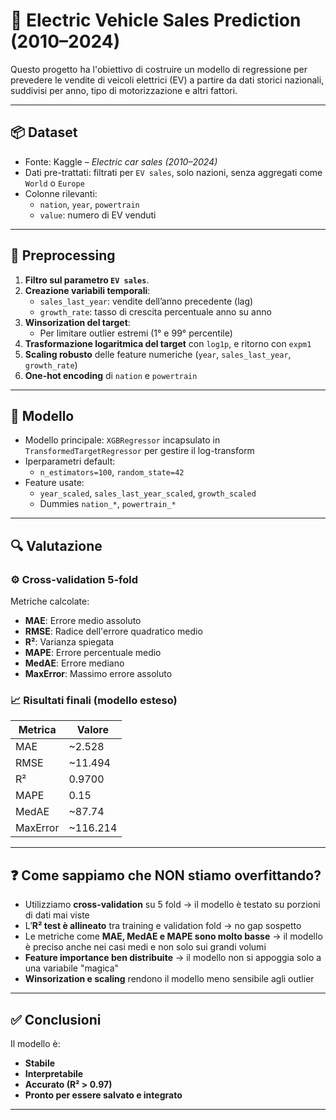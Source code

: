 
# 🚗 Electric Vehicle Sales Prediction (2010–2024)

Questo progetto ha l'obiettivo di costruire un modello di regressione per prevedere le vendite di veicoli elettrici (EV) a partire da dati storici nazionali, suddivisi per anno, tipo di motorizzazione e altri fattori.

---

## 📦 Dataset

- Fonte: Kaggle – *Electric car sales (2010–2024)*
- Dati pre-trattati: filtrati per `EV sales`, solo nazioni, senza aggregati come `World` o `Europe`
- Colonne rilevanti:
  - `nation`, `year`, `powertrain`
  - `value`: numero di EV venduti

---

## 🧼 Preprocessing

1. **Filtro sul parametro `EV sales`**.
2. **Creazione variabili temporali**:
   - `sales_last_year`: vendite dell’anno precedente (lag)
   - `growth_rate`: tasso di crescita percentuale anno su anno
3. **Winsorization del target**:
   - Per limitare outlier estremi (1° e 99° percentile)
4. **Trasformazione logaritmica del target** con `log1p`, e ritorno con `expm1`
5. **Scaling robusto** delle feature numeriche (`year`, `sales_last_year`, `growth_rate`)
6. **One-hot encoding** di `nation` e `powertrain`

---

## 🧠 Modello

- Modello principale: `XGBRegressor` incapsulato in `TransformedTargetRegressor` per gestire il log-transform
- Iperparametri default:
  - `n_estimators=100`, `random_state=42`
- Feature usate:
  - `year_scaled`, `sales_last_year_scaled`, `growth_scaled`
  - Dummies `nation_*`, `powertrain_*`

---

## 🔍 Valutazione

### ⚙️ Cross-validation 5-fold
Metriche calcolate:
- **MAE**: Errore medio assoluto
- **RMSE**: Radice dell'errore quadratico medio
- **R²**: Varianza spiegata
- **MAPE**: Errore percentuale medio
- **MedAE**: Errore mediano
- **MaxError**: Massimo errore assoluto

### 📈 Risultati finali (modello esteso)

| Metrica     | Valore       |
|-------------|--------------|
| MAE         | ~2.528       |
| RMSE        | ~11.494      |
| R²          | 0.9700       |
| MAPE        | 0.15         |
| MedAE       | ~87.74       |
| MaxError    | ~116.214     |

---

## ❓ Come sappiamo che NON stiamo overfittando?

- Utilizziamo **cross-validation** su 5 fold → il modello è testato su porzioni di dati mai viste
- L’**R² test è allineato** tra training e validation fold → no gap sospetto
- Le metriche come **MAE, MedAE e MAPE sono molto basse** → il modello è preciso anche nei casi medi e non solo sui grandi volumi
- **Feature importance ben distribuite** → il modello non si appoggia solo a una variabile "magica"
- **Winsorization e scaling** rendono il modello meno sensibile agli outlier

---

## ✅ Conclusioni

Il modello è:

- **Stabile**
- **Interpretabile**
- **Accurato (R² > 0.97)**
- **Pronto per essere salvato e integrato**

---


